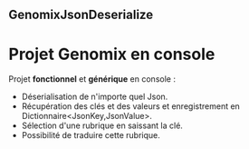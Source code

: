 ## GenomixJsonDeserialize

# Projet Genomix en console

Projet **fonctionnel** et **générique** en console :

* Déserialisation de n'importe quel Json.
* Récupération des clés et des valeurs et enregistrement en Dictionnaire<JsonKey,JsonValue>.
* Sélection d'une rubrique en saissant la clé.
* Possibilité de traduire cette rubrique.
